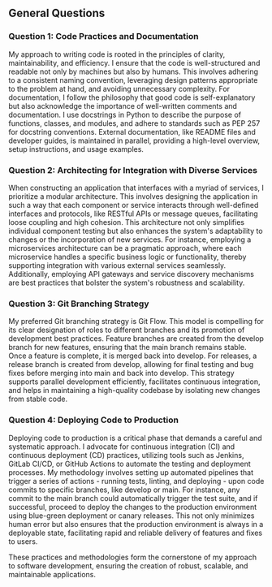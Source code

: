 ## General Questions

### Question 1: Code Practices and Documentation

My approach to writing code is rooted in the principles of clarity, maintainability, and efficiency. I ensure that the code is well-structured and readable not only by machines but also by humans. This involves adhering to a consistent naming convention, leveraging design patterns appropriate to the problem at hand, and avoiding unnecessary complexity. For documentation, I follow the philosophy that good code is self-explanatory but also acknowledge the importance of well-written comments and documentation. I use docstrings in Python to describe the purpose of functions, classes, and modules, and adhere to standards such as PEP 257 for docstring conventions. External documentation, like README files and developer guides, is maintained in parallel, providing a high-level overview, setup instructions, and usage examples.

### Question 2: Architecting for Integration with Diverse Services

When constructing an application that interfaces with a myriad of services, I prioritize a modular architecture. This involves designing the application in such a way that each component or service interacts through well-defined interfaces and protocols, like RESTful APIs or message queues, facilitating loose coupling and high cohesion. This architecture not only simplifies individual component testing but also enhances the system's adaptability to changes or the incorporation of new services. For instance, employing a microservices architecture can be a pragmatic approach, where each microservice handles a specific business logic or functionality, thereby supporting integration with various external services seamlessly. Additionally, employing API gateways and service discovery mechanisms are best practices that bolster the system's robustness and scalability.

### Question 3: Git Branching Strategy

My preferred Git branching strategy is Git Flow. This model is compelling for its clear designation of roles to different branches and its promotion of development best practices. Feature branches are created from the develop branch for new features, ensuring that the main branch remains stable. Once a feature is complete, it is merged back into develop. For releases, a release branch is created from develop, allowing for final testing and bug fixes before merging into main and back into develop. This strategy supports parallel development efficiently, facilitates continuous integration, and helps in maintaining a high-quality codebase by isolating new changes from stable code.

### Question 4: Deploying Code to Production

Deploying code to production is a critical phase that demands a careful and systematic approach. I advocate for continuous integration (CI) and continuous deployment (CD) practices, utilizing tools such as Jenkins, GitLab CI/CD, or GitHub Actions to automate the testing and deployment processes. My methodology involves setting up automated pipelines that trigger a series of actions - running tests, linting, and deploying - upon code commits to specific branches, like develop or main. For instance, any commit to the main branch could automatically trigger the test suite, and if successful, proceed to deploy the changes to the production environment using blue-green deployment or canary releases. This not only minimizes human error but also ensures that the production environment is always in a deployable state, facilitating rapid and reliable delivery of features and fixes to users.

These practices and methodologies form the cornerstone of my approach to software development, ensuring the creation of robust, scalable, and maintainable applications.